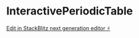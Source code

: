 # InteractivePeriodicTable

[Edit in StackBlitz next generation editor ⚡️](https://stackblitz.com/~/github.com/SrujanLokhande/InteractivePeriodicTable)